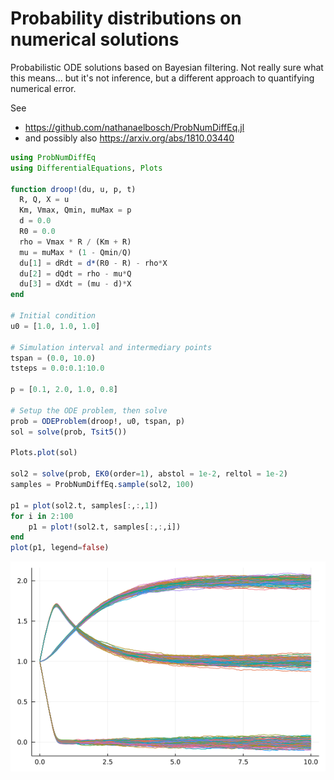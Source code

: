 # Probability distributions on numerical solutions

Probabilistic ODE solutions based on Bayesian filtering. Not really sure what this means... but it's not inference, but a different approach to quantifying numerical error.

See

* https://github.com/nathanaelbosch/ProbNumDiffEq.jl
* and possibly also https://arxiv.org/abs/1810.03440

```julia
using ProbNumDiffEq
using DifferentialEquations, Plots

function droop!(du, u, p, t)
  R, Q, X = u
  Km, Vmax, Qmin, muMax = p
  d = 0.0
  R0 = 0.0
  rho = Vmax * R / (Km + R)
  mu = muMax * (1 - Qmin/Q)
  du[1] = dRdt = d*(R0 - R) - rho*X
  du[2] = dQdt = rho - mu*Q
  du[3] = dXdt = (mu - d)*X
end

# Initial condition
u0 = [1.0, 1.0, 1.0]

# Simulation interval and intermediary points
tspan = (0.0, 10.0)
tsteps = 0.0:0.1:10.0

p = [0.1, 2.0, 1.0, 0.8]

# Setup the ODE problem, then solve
prob = ODEProblem(droop!, u0, tspan, p)
sol = solve(prob, Tsit5())

Plots.plot(sol)

sol2 = solve(prob, EK0(order=1), abstol = 1e-2, reltol = 1e-2)
samples = ProbNumDiffEq.sample(sol2, 100)

p1 = plot(sol2.t, samples[:,:,1])
for i in 2:100 
    p1 = plot!(sol2.t, samples[:,:,i])
end
plot(p1, legend=false)
```

![](figures/08-probabilistic-solutions_1_1.png)
